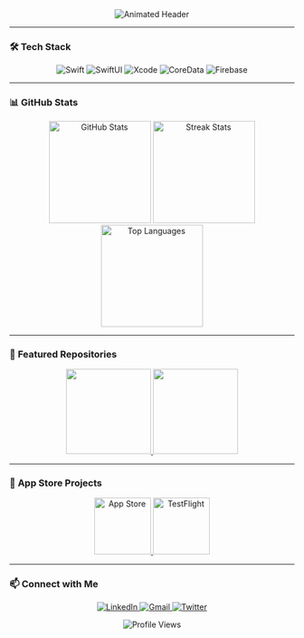 <!-- Animated Header -->
<div align="center">
  <img src="https://readme-typing-svg.herokuapp.com?font=Fira+Code&size=30&duration=3000&pause=1000&color=00FF00&center=true&vCenter=true&width=500&lines=Hi+👋,+I'm+Yaduraj;iOS+Developer;Swift+Enthusiast;Open-Source+Contributor" alt="Animated Header" />
</div>

---

### 🛠️ **Tech Stack**
<!-- Animated Badges for iOS Tools -->
<p align="center">
  <img src="https://img.shields.io/badge/Swift-FA7343?style=for-the-badge&logo=swift&logoColor=white" alt="Swift" />
  <img src="https://img.shields.io/badge/SwiftUI-0078D4?style=for-the-badge&logo=swift&logoColor=white" alt="SwiftUI" />
  <img src="https://img.shields.io/badge/Xcode-147EFB?style=for-the-badge&logo=xcode&logoColor=white" alt="Xcode" />
  <img src="https://img.shields.io/badge/CoreData-0B0A0A?style=for-the-badge&logo=apple&logoColor=white" alt="CoreData" />
  <img src="https://img.shields.io/badge/Firebase-FFCA28?style=for-the-badge&logo=firebase&logoColor=black" alt="Firebase" />
</p>

---

### 📊 **GitHub Stats**
<!-- Dynamic GitHub Stats with Themes -->
<div align="center">
  <img height="180em" src="https://github-readme-stats.vercel.app/api?username=[YOUR_USERNAME]&show_icons=true&theme=radical&include_all_commits=true" alt="GitHub Stats" />
  <img height="180em" src="https://github-readme-streak-stats.herokuapp.com/?user=[YOUR_USERNAME]&theme=merko" alt="Streak Stats" />
  <img height="180em" src="https://github-readme-stats.vercel.app/api/top-langs/?username=[YOUR_USERNAME]&layout=compact&theme=vision-friendly-dark" alt="Top Languages" />
</div>

---

### 🚀 **Featured Repositories**
<!-- Animated Repo Cards -->
<div align="center">
  <a href="https://github.com/[YOUR_USERNAME]/[REPO_1]">
    <img height="150em" src="https://github-readme-stats.vercel.app/api/pin/?username=[YOUR_USERNAME]&repo=[REPO_1]&theme=merko" />
  </a>
  <a href="https://github.com/[YOUR_USERNAME]/[REPO_2]">
    <img height="150em" src="https://github-readme-stats.vercel.app/api/pin/?username=[YOUR_USERNAME]&repo=[REPO_2]&theme=merko" />
  </a>
</div>

---

### 🌟 **App Store Projects**
<!-- Custom iOS Project Section -->
<p align="center">
  <a href="[APP_STORE_LINK]">
    <img height="100" src="https://img.shields.io/badge/App_Store-0D96F6?style=for-the-badge&logo=app-store&logoColor=white" alt="App Store" />
  </a>
  <a href="[TESTFLIGHT_LINK]">
    <img height="100" src="https://img.shields.io/badge/TestFlight-0A0A0A?style=for-the-badge&logo=testflight&logoColor=white" alt="TestFlight" />
  </a>
</p>

---

### 📫 **Connect with Me**
<!-- Animated Social Links -->
<p align="center">
  <a href="[YOUR_LINKEDIN]">
    <img src="https://img.shields.io/badge/LinkedIn-0077B5?style=for-the-badge&logo=linkedin&logoColor=white" alt="LinkedIn" />
  </a>
  <a href="mailto:[YOUR_EMAIL]">
    <img src="https://img.shields.io/badge/Gmail-D14836?style=for-the-badge&logo=gmail&logoColor=white" alt="Gmail" />
  </a>
  <a href="[YOUR_TWITTER]">
    <img src="https://img.shields.io/badge/Twitter-1DA1F2?style=for-the-badge&logo=twitter&logoColor=white" alt="Twitter" />
  </a>
</p>

<!-- Visitor Counter -->
<div align="center">
  <img src="https://komarev.com/ghpvc/?username=[YOUR_USERNAME]&color=blueviolet&style=flat-square" alt="Profile Views" />
</div>
